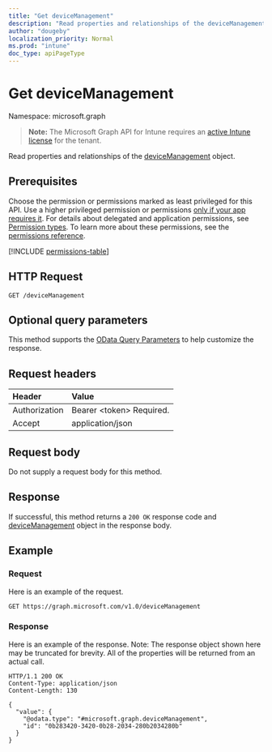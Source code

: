 ```yaml
---
title: "Get deviceManagement"
description: "Read properties and relationships of the deviceManagement object."
author: "dougeby"
localization_priority: Normal
ms.prod: "intune"
doc_type: apiPageType
---
```


# Get deviceManagement

Namespace: microsoft.graph

> **Note:** The Microsoft Graph API for Intune requires an [active Intune license](https://go.microsoft.com/fwlink/?linkid=839381) for the tenant.

Read properties and relationships of the [deviceManagement](../resources/intune-gpanalyticsservice-devicemanagement.md) object.

## Prerequisites
Choose the permission or permissions marked as least privileged for this API. Use a higher privileged permission or permissions [only if your app requires it](/graph/permissions-overview#best-practices-for-using-microsoft-graph-permissions). For details about delegated and application permissions, see [Permission types](/graph/permissions-overview#permission-types). To learn more about these permissions, see the [permissions reference](/graph/permissions-reference).

<!-- { "blockType": "permissions", "name": "intune_gpanalyticsservice_devicemanagement_get" } -->
[!INCLUDE [permissions-table](../includes/permissions/intune-gpanalyticsservice-devicemanagement-get-permissions.md)]

## HTTP Request
<!-- {
  "blockType": "ignored"
}
-->
``` http
GET /deviceManagement
```

## Optional query parameters
This method supports the [OData Query Parameters](/graph/query-parameters) to help customize the response.

## Request headers
|Header|Value|
|:---|:---|
|Authorization|Bearer &lt;token&gt; Required.|
|Accept|application/json|

## Request body
Do not supply a request body for this method.

## Response
If successful, this method returns a `200 OK` response code and [deviceManagement](../resources/intune-gpanalyticsservice-devicemanagement.md) object in the response body.

## Example

### Request
Here is an example of the request.
``` http
GET https://graph.microsoft.com/v1.0/deviceManagement
```

### Response
Here is an example of the response. Note: The response object shown here may be truncated for brevity. All of the properties will be returned from an actual call.
``` http
HTTP/1.1 200 OK
Content-Type: application/json
Content-Length: 130

{
  "value": {
    "@odata.type": "#microsoft.graph.deviceManagement",
    "id": "0b283420-3420-0b28-2034-280b2034280b"
  }
}
```



